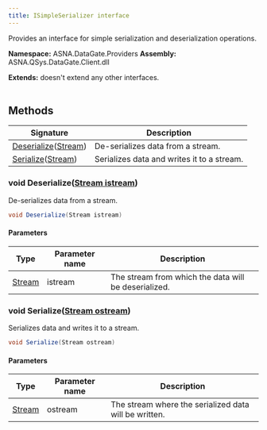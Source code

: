 ```yaml
---
title: ISimpleSerializer interface
---
```


Provides an interface for simple serialization and deserialization operations.

**Namespace:** ASNA.DataGate.Providers
**Assembly:** ASNA.QSys.DataGate.Client.dll

**Extends:** doesn't extend any other interfaces.
<br>
<br>

## Methods

| Signature | Description |
| --- | --- |
| [Deserialize](#void-deserializestream-istream)([Stream](https://learn.microsoft.com/en-us/dotnet/api/system.io.stream?view=net-8.0)) | De-serializes data from a stream.
| [Serialize](#void-serializestream-ostream)([Stream](https://learn.microsoft.com/en-us/dotnet/api/system.io.stream?view=net-8.0)) | Serializes data and writes it to a stream.

### void Deserialize([Stream istream](https://learn.microsoft.com/en-us/dotnet/api/system.io.stream?view=net-8.0))

De-serializes data from a stream.

```cs
void Deserialize(Stream istream)
```

#### Parameters

| Type | Parameter name | Description
| --- | --- | ---
| [Stream](https://learn.microsoft.com/en-us/dotnet/api/system.io.stream?view=net-8.0) | istream | The stream from which the data will be deserialized.

### void Serialize([Stream ostream](https://learn.microsoft.com/en-us/dotnet/api/system.io.stream?view=net-8.0))

Serializes data and writes it to a stream.

```cs
void Serialize(Stream ostream)
```

#### Parameters

| Type | Parameter name | Description
| --- | --- | ---
| [Stream](https://learn.microsoft.com/en-us/dotnet/api/system.io.stream?view=net-8.0) | ostream | The stream where the serialized data will be written.
